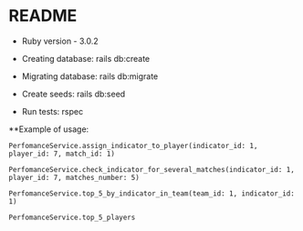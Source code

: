 # README

* Ruby version - 3.0.2

* Creating database: rails db:create

* Migrating database: rails db:migrate

* Create seeds: rails db:seed

* Run tests: rspec

**Example of usage:

`PerfomanceService.assign_indicator_to_player(indicator_id: 1, player_id: 7, match_id: 1)`

`PerfomanceService.check_indicator_for_several_matches(indicator_id: 1, player_id: 7, matches_number: 5)`

`PerfomanceService.top_5_by_indicator_in_team(team_id: 1, indicator_id: 1)`

`PerfomanceService.top_5_players`
